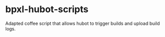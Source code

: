 # bpxl-hubot-scripts
Adapted coffee script that allows hubot to trigger builds and upload build logs.
